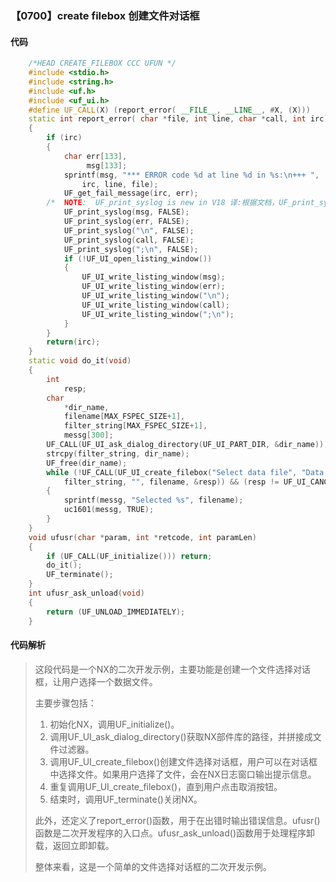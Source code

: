 ### 【0700】create filebox 创建文件对话框

#### 代码

```cpp
    /*HEAD CREATE_FILEBOX CCC UFUN */  
    #include <stdio.h>  
    #include <string.h>  
    #include <uf.h>  
    #include <uf_ui.h>  
    #define UF_CALL(X) (report_error( __FILE__, __LINE__, #X, (X)))  
    static int report_error( char *file, int line, char *call, int irc)  
    {  
        if (irc)  
        {  
            char err[133],  
                 msg[133];  
            sprintf(msg, "*** ERROR code %d at line %d in %s:\n+++ ",  
                irc, line, file);  
            UF_get_fail_message(irc, err);  
        /*  NOTE:  UF_print_syslog is new in V18 译:根据文档，UF_print_syslog是V18版本新增的功能。 */  
            UF_print_syslog(msg, FALSE);  
            UF_print_syslog(err, FALSE);  
            UF_print_syslog("\n", FALSE);  
            UF_print_syslog(call, FALSE);  
            UF_print_syslog(";\n", FALSE);  
            if (!UF_UI_open_listing_window())  
            {  
                UF_UI_write_listing_window(msg);  
                UF_UI_write_listing_window(err);  
                UF_UI_write_listing_window("\n");  
                UF_UI_write_listing_window(call);  
                UF_UI_write_listing_window(";\n");  
            }  
        }  
        return(irc);  
    }  
    static void do_it(void)  
    {  
        int  
            resp;  
        char  
            *dir_name,  
            filename[MAX_FSPEC_SIZE+1],  
            filter_string[MAX_FSPEC_SIZE+1],  
            messg[300];  
        UF_CALL(UF_UI_ask_dialog_directory(UF_UI_PART_DIR, &dir_name));  
        strcpy(filter_string, dir_name);  
        UF_free(dir_name);  
        while (!UF_CALL(UF_UI_create_filebox("Select data file", "Data file",  
            filter_string, "", filename, &resp)) && (resp != UF_UI_CANCEL))  
        {  
            sprintf(messg, "Selected %s", filename);  
            uc1601(messg, TRUE);  
        }  
    }  
    void ufusr(char *param, int *retcode, int paramLen)  
    {  
        if (UF_CALL(UF_initialize())) return;  
        do_it();  
        UF_terminate();  
    }  
    int ufusr_ask_unload(void)  
    {  
        return (UF_UNLOAD_IMMEDIATELY);  
    }

```

#### 代码解析

> 这段代码是一个NX的二次开发示例，主要功能是创建一个文件选择对话框，让用户选择一个数据文件。
>
> 主要步骤包括：
>
> 1. 初始化NX，调用UF_initialize()。
> 2. 调用UF_UI_ask_dialog_directory()获取NX部件库的路径，并拼接成文件过滤器。
> 3. 调用UF_UI_create_filebox()创建文件选择对话框，用户可以在对话框中选择文件。如果用户选择了文件，会在NX日志窗口输出提示信息。
> 4. 重复调用UF_UI_create_filebox()，直到用户点击取消按钮。
> 5. 结束时，调用UF_terminate()关闭NX。
>
> 此外，还定义了report_error()函数，用于在出错时输出错误信息。ufusr()函数是二次开发程序的入口点。ufusr_ask_unload()函数用于处理程序卸载，返回立即卸载。
>
> 整体来看，这是一个简单的文件选择对话框的二次开发示例。
>
